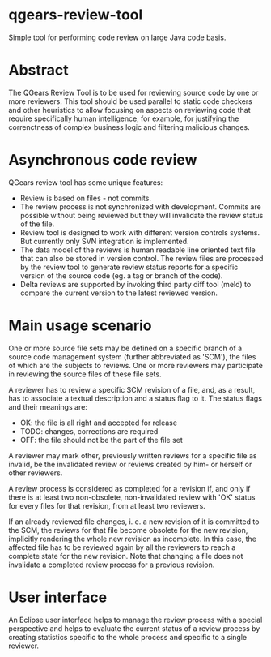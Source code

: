 qgears-review-tool
==================

Simple tool for performing code review on large Java code basis.

# Abstract

The QGears Review Tool is to be used for reviewing source code by one or more reviewers. This tool should be used parallel to static code checkers and other heuristics to allow focusing on aspects on reviewing code that require specifically human intelligence, for example, for justifying the correnctness of complex business logic and filtering malicious changes.

# Asynchronous code review

QGears review tool has some unique features:

 * Review is based on files - not commits.
 * The review process is not synchronized with development. Commits are possible without being reviewed but they will invalidate the review status of the file.
 * Review tool is designed to work with different version controls systems. But currently only SVN integration is implemented.
 * The data model of the reviews is human readable line oriented text file that can also be stored in version control. The review files are processed by the review tool to generate review status reports for a specific version of the source code (eg. a tag or branch of the code).
 * Delta reviews are supported by invoking third party diff tool (meld) to compare the current version to the latest reviewed version.

# Main usage scenario

One or more source file sets may be defined on a specific branch of a source code management system (further abbreviated as 'SCM'), the files of which are the subjects to reviews. One or more reviewers may participate in reviewing the source files of these file sets.

A reviewer has to review a specific SCM revision of a file, and, as a result, has to associate a textual description and a status flag to it. The status flags and their meanings are:

* OK: the file is all right and accepted for release
* TODO: changes, corrections are required
* OFF: the file should not be the part of the file set

A reviewer may mark other, previously written reviews for a specific file as invalid, be the invalidated review or reviews created by him- or herself or other reviewers.

A review process is considered as completed for a revision if, and only if there is at least two non-obsolete, non-invalidated review with 'OK' status for every files for that revision, from at least two reviewers.

If an already reviewed file changes, i. e. a new revision of it is committed to the SCM, the reviews for that file become obsolete for the new revision, implicitly rendering the whole new revision as incomplete. In this case, the affected file has to be reviewed again by all the reviewers to reach a complete state for the new revision. Note that changing a file does not invalidate a completed review process for a previous revision.

# User interface

An Eclipse user interface helps to manage the review process with a special perspective and helps to evaluate the current status of a review process by creating statistics specific to the whole process and specific to a single reviewer.
